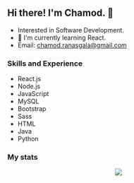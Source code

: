 ## Hi there! I'm Chamod. 👋

* Interested in Software Development. <br>
* 🌱 I'm currently learning React.
* Email: chamod.ranasgala@gmail.com

### Skills and Experience

- React.js
- Node.js
- JavaScript
- MySQL
- Bootstrap
- Sass
- HTML
- Java
- Python

### My stats

<!-- ![GitHub Stats](https://github-readme-stats.vercel.app/api?username=chamodranasgala&theme=great-gatsby) <br> -->
<!-- <img align="center" src="https://github-readme-stats.vercel.app/api/top-langs/?username=chamodranasgala&&exclude_reo=chamodranasgala&layout=compact&theme=great-gatsby" alt="languages"/> <br><br> -->

<p align="center">
  <img src="https://skillicons.dev/icons?i=react,nodejs,html,css,js,bootstrap,jquery,java,mongodb,php,laravel,git,vscode,eclipse,androidstudio"/>
</p>
